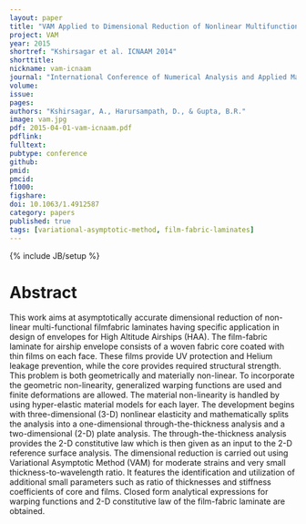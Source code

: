 ```yaml
---
layout: paper
title: "VAM Applied to Dimensional Reduction of Nonlinear Multifunctional Film-fabric Laminates"
project: VAM
year: 2015
shortref: "Kshirsagar et al. ICNAAM 2014"
shorttitle: 
nickname: vam-icnaam
journal: "International Conference of Numerical Analysis and Applied Mathematics"
volume:
issue:
pages:
authors: "Kshirsagar, A., Harursampath, D., & Gupta, B.R."
image: vam.jpg
pdf: 2015-04-01-vam-icnaam.pdf
pdflink:
fulltext:  
pubtype: conference
github:
pmid:  
pmcid:
f1000:
figshare:
doi: 10.1063/1.4912587
category: papers
published: true
tags: [variational-asymptotic-method, film-fabric-laminates]
---
```

{% include JB/setup %}

# Abstract
This work aims at asymptotically accurate dimensional reduction of non-linear multi-functional filmfabric laminates having specific application in design of envelopes for High Altitude Airships (HAA). The
film-fabric laminate for airship envelope consists of a woven fabric core coated with thin films on each face.
These films provide UV protection and Helium leakage prevention, while the core provides required structural
strength. This problem is both geometrically and materially non-linear. To incorporate the geometric non-linearity,
generalized warping functions are used and finite deformations are allowed. The material non-linearity is handled
by using hyper-elastic material models for each layer. The development begins with three-dimensional (3-D)
nonlinear elasticity and mathematically splits the analysis into a one-dimensional through-the-thickness analysis
and a two-dimensional (2-D) plate analysis. The through-the-thickness analysis provides the 2-D constitutive law
which is then given as an input to the 2-D reference surface analysis. The dimensional reduction is carried out
using Variational Asymptotic Method (VAM) for moderate strains and very small thickness-to-wavelength ratio.
It features the identification and utilization of additional small parameters such as ratio of thicknesses and stiffness
coefficients of core and films. Closed form analytical expressions for warping functions and 2-D constitutive law
of the film-fabric laminate are obtained.
